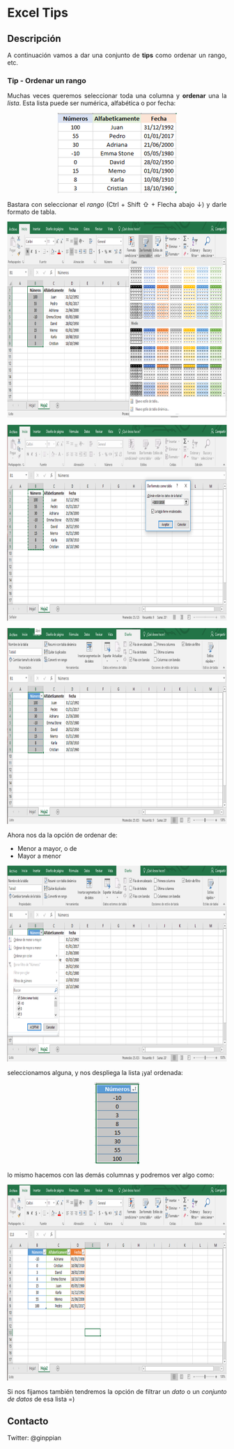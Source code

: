 Excel Tips
==========

## Descripción

<p align="justify">
	A continuación vamos a dar una conjunto de <b>tips</b> como ordenar un rango, etc.
</p>

### Tip - Ordenar un rango

<p align="justify">
	Muchas veces queremos seleccionar toda una columna y <b>ordenar</b> una la <i>lista</i>. Esta lista puede ser numérica, alfabética o por fecha:
</p>

<p align="center">
  <img src="https://github.com/ginppian/Excel-Tips-Ordena_Rango/blob/master/imgs/img1.png" width="273" height="185" />
</p>

<p align="justify">
	Bastara con seleccionar el <i>rango</i> (Ctrl + Shift ⇧ + Flecha abajo ↓) y darle formato de tabla.
</p>

<p align="center">
  <img src="https://github.com/ginppian/Excel-Tips-Ordena_Rango/blob/master/imgs/img2.png" width="1140" height="450" />
</p>

<p align="center">
  <img src="https://github.com/ginppian/Excel-Tips-Ordena_Rango/blob/master/imgs/img3.png" width="1140" height="450" />
</p>

<p align="center">
  <img src="https://github.com/ginppian/Excel-Tips-Ordena_Rango/blob/master/imgs/img4.png" width="1140" height="450" />
</p>

Ahora nos da la opción de ordenar de:

* Menor a mayor, o de
* Mayor a menor

<p align="center">
  <img src="https://github.com/ginppian/Excel-Tips-Ordena_Rango/blob/master/imgs/img5.png" width="1140" height="450" />
</p>

seleccionamos alguna, y nos despliega la lista ¡ya! ordenada:

<p align="center">
  <img src="https://github.com/ginppian/Excel-Tips-Ordena_Rango/blob/master/imgs/img6.png" width="104" height="187" />
</p>

lo mismo hacemos con las demás columnas y podremos ver algo como:

<p align="center">
  <img src="https://github.com/ginppian/Excel-Tips-Ordena_Rango/blob/master/imgs/img7.png" width="1140" height="450" />
</p>

<p align="justify">
	Si nos fijamos también tendremos la opción de filtrar un <i>dato</i> o un <i>conjunto de datos</i> de esa lista =)
</p>

## Contacto

Twitter: @ginppian
